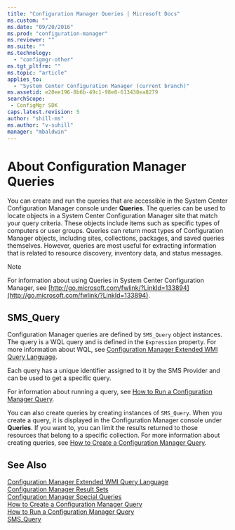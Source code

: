 ```yaml
---
title: "Configuration Manager Queries | Microsoft Docs"
ms.custom: ""
ms.date: "09/20/2016"
ms.prod: "configuration-manager"
ms.reviewer: ""
ms.suite: ""
ms.technology:
  - "configmgr-other"
ms.tgt_pltfrm: ""
ms.topic: "article"
applies_to:
  - "System Center Configuration Manager (current branch)"
ms.assetid: e20ee196-8b6b-49c1-98e8-613438ea8279searchScope: - ConfigMgr SDK
caps.latest.revision: 5
author: "shill-ms"
ms.author: "v-suhill"
manager: "mbaldwin"
---
```

# About Configuration Manager Queries
You can create and run the queries that are accessible in the System Center Configuration Manager console under **Queries**. The queries can be used to locate objects in a System Center Configuration Manager site that match your query criteria. These objects include items such as specific types of computers or user groups. Queries can return most types of Configuration Manager objects, including sites, collections, packages, and saved queries themselves. However, queries are most useful for extracting information that is related to resource discovery, inventory data, and status messages.  

> [!NOTE]
>  For information about using Queries in System Center Configuration Manager, see [http://go.microsoft.com/fwlink/?LinkId=133894](http://go.microsoft.com/fwlink/?LinkId=133894).  

## SMS_Query  
 Configuration Manager queries are defined by `SMS_Query` object instances. The query is a WQL query and is defined in the `Expression` property. For more information about WQL, see [Configuration Manager Extended WMI Query Language](../../../develop/core/understand/extended-wmi-query-language.md).  

 Each query has a unique identifier assigned to it by the SMS Provider and can be used to get a specific query.  

 For information about running a query, see [How to Run a Configuration Manager Query](../../../develop/core/understand/how-to-run-a-query.md).  

 You can also create queries by creating instances of `SMS_Query`. When you create a query, it is displayed in the Configuration Manager console under **Queries**. If you want to, you can limit the results returned to those resources that belong to a specific collection. For more information about creating queries, see [How to Create a Configuration Manager Query](../../../develop/core/understand/how-to-create-a-configuration-manager-query.md).  

## See Also  
 [Configuration Manager Extended WMI Query Language](../../../develop/core/understand/extended-wmi-query-language.md)   
 [Configuration Manager Result Sets](../../../develop/core/understand/result-sets.md)   
 [Configuration Manager Special Queries](../../../develop/core/understand/special-queries.md)   
 [How to Create a Configuration Manager Query](../../../develop/core/understand/how-to-create-a-configuration-manager-query.md)   
 [How to Run a Configuration Manager Query](../../../develop/core/understand/how-to-run-a-query.md)   
 [SMS_Query](../../../develop/reference/core/clients/manage/sms_query-server-wmi-class.md)
